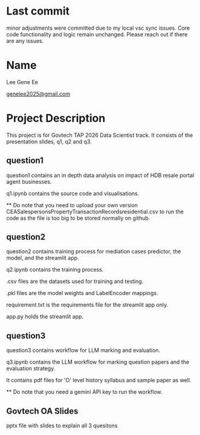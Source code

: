# Last commit
minor adjustments were committed due to my local vsc sync issues. Core code functionality and logic remain unchanged. Please reach out if there are any issues.

# Name
Lee Gene Ee

genelee2025@gmail.com

# Project Description
This project is for Govtech TAP 2026 Data Scientist track. It consists of the presentation slides, q1, q2 and q3.

## question1
question1 contains an in depth data analysis on impact of HDB resale portal agent businesses.

q1.ipynb contains the source code and visualisations.

** Do note that you need to upload your own version CEASalespersonsPropertyTransactionRecordsresidential.csv to run the code as the file is too big to be stored normally on github.

## question2
question2 contains training process for mediation cases predictor, the model, and the streamlit app.

q2.ipynb contains the training process.

.csv files are the datasets used for training and testing.

.pkl files are the model weights and LabelEncoder mappings.

requirement.txt is the requirements file for the streamlit app only.

app.py holds the streamlit app.

## question3
question3 contains workflow for LLM marking and evaluation.

q3.ipynb contains the LLM workflow for marking question papers and the evaluation strategy.

It contains pdf files for 'O' level history syllabus and sample paper as well.

** Do note that you need a gemini API key to run the workflow.

## Govtech OA Slides
pptx file with slides to explain all 3 quesitons
